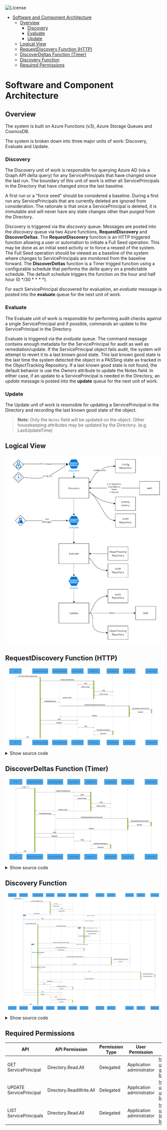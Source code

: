 ![License](https://img.shields.io/badge/license-MIT-green.svg)
- [Software and Component Architecture](#software-and-component-architecture)
  - [Overview](#overview)
    - [Discovery](#discovery)
    - [Evaluate](#evaluate)
    - [Update](#update)
  - [Logical View](#logical-view)
  - [RequestDiscovery Function (HTTP)](#requestdiscovery-function-http)
  - [DiscoverDeltas Function (Timer)](#discoverdeltas-function-timer)
  - [Discovery Function](#discovery-function)
  - [Required Permissions](#required-permissions)

# Software and Component Architecture
## Overview
The system is built on Azure Functions (v3), Azure Storage Queues and CosmosDB.  

The system is broken down into three major units of work: Discovery, Evaluate and Update.  

### Discovery
The Discovery unit of work is responsible for querying Azure AD (via a Graph API delta query) for any ServicePrincipals that have changed since the last run.  The boundary of this unit of work is either all ServicePrincipals in the Directory that have changed since the last baseline.

A first run or a "force seed" should be considered a baseline.  During a first run any ServicePrincipals that are currently deleted are ignored from consideration. The rationale is that once a ServicePrincipal is deleted, it is immutable and will never have any state changes other than purged from the Directory.

Discovery is triggered via the _discovery_ queue.  Messages are posted into the _discovery_ queue via two Azure functions, **RequestDiscovery** and **DiscoverDeltas**.  The **RequestDiscovery** function is an HTTP triggered function allowing a user or automation to initiate a Full Seed operation.  This may be done as an initial seed activity or to force a reseed of the system.  The Full Seed operation should be viewed as a baseline of the system where changes to ServicePrincipals are monitored from the baseline forward.  The **DiscoverDeltas** function is a Timer trigged function using a configurable schedule that performs the _delta_ query on a predictable schedule.  The default schedule triggers the function on the hour and half hour (0 */30 * * * *).  

For each ServicePrincipal discovered for evaluation, an _evaluate_ message is posted into the **evaluate** queue for the next unit of work.

### Evaluate
The Evaluate unit of work is responsible for performing audit checks against a single ServicePrincipal and if possible, commands an update to the ServicePrincipal in the Directory.  

Evaluate is triggered via the _evaluate_ queue.  The command message contains enough metadata for the ServicePrincipal for audit as well as remediation/update.  If the ServicePrincipal object fails audit, the system will attempt to revert it to a last known good state.  This last known good state is the last time the system detected the object in a PASSing state as tracked in the ObjectTracking Repository.  If a last known good state is not found, the default behavior is use the _Owners_ attribute to update the Notes field.  In either case, if an update to a ServicePrincipal is needed in the Directory, an _update_ message is posted into the **update** queue for the next unit of work.

### Update
The Update unit of work is resonsible for updating a ServicePrincipal in the Directory and recording the last known good state of the object.  

>**Note**: Only the `Notes` field will be updated on the object.  Other housekeeping attributes may be updated by the Directory. (e.g. LastUpdateTime)



## Logical View
![Logical view](images/architecture-logical-view.png)

## RequestDiscovery Function (HTTP)
<div class="mermaid" id="seq_requestdiscoveryhttp">

![SEQ 1](images/seq_requestdiscoveryhttp.svg)

<details>
    <summary>Show source code</summary>
        ```mermaid
        sequenceDiagram
            participant C as client
            participant F as RequestDiscovery Function
            participant P as ServicePrincipalProcessor
            participant AC as Activity Context
            participant AS as Activity Service
            participant AR as Activity Repository
            participant QS as Queueu Service
            participant DQ as DiscoveryQueue

            C ->>+F: HTTP GET full=true redirect=true
            % Create Activity %
            F ->>+AS: CreateContext(tracked)
            AS ->> AC: ctor()
            AC -->> AS: activity context
            AS ->> AR: Put()
            AR -->> AS: activity context
            AS -->>-F: activity context

            F ->>+P: RequestDiscovery()
            P ->>+QS: Send(RequestDiscoveryCommand)
            QS ->>+DQ: RequestDiscoveryCommand
            DQ -->>-QS: Success
            QS -->>-P: Success

            F ->> AC: end()
            F ->> AC: dispose()
            AC ->> AS: Put()
            AS ->>+AR: UpsertDocumentAsync
            AR -->>-AS: document

            F -->>-C: 200
        ```
</details>
</div>

## DiscoverDeltas Function (Timer)
<div class="mermaid" id="seq_requestdiscoverytimer">

![SEQ 2](images/seq_requestdiscoverytimer.svg)
    
<details>
        <summary>Show source code</summary>
        ```mermaid
        sequenceDiagram
            participant C as Timer
            participant F as RequestDiscovery Function
            participant P as ServicePrincipalProcessor
            participant AC as Activity Context
            participant AS as Activity Service
            participant AR as Activity Repository
            participant QS as Queueu Service
            participant DQ as DiscoveryQueue

            C ->>+F: 0 */30 * * * *

            % Create Activity %
            F ->>+AS: CreateContext(tracked)
            AS ->> AC: ctor()
            AC -->> AS: activity context
            AS ->> AR: Put()
            AR -->> AS: activity context
            AS -->>-F: activity context

            F ->>+P: RequestDiscovery()
            P ->>+QS: Send(RequestDiscoveryCommand)
            QS ->>+DQ: RequestDiscoveryCommand
            DQ -->>-QS: Success
            QS -->>-P: Success

            F ->> AC: end()
            F ->> AC: dispose()
            AC ->> AS: Put()
            AS ->>+AR: UpsertDocumentAsync
            AR -->>-AS: document

            F -->>-C: 200
        ```
</details>
</div>


## Discovery Function
<div class="mermaid" id="seq_discoveryfunction">

![SEQ 3](images/seq_discoveryfunction.svg)

<details>
    <summary>Show source code</summary>
        ```mermaid
        sequenceDiagram
            participant DQ as DiscoveryQueue
            participant F as Discovery Function
            participant P as ServicePrincipal Processor
            participant AS as Activity Service
            participant AC as Activity Context
            participant AR as Activity Repository
            participant GH as Graph Helper
            participant GS as Graph Service
            participant QS as Queue Service
            participant EQ as Evaluate Queue
            participant CS as Config Service
            participant CR as Config Repository


            DQ -->>F: request command

            % Create Activity %
            F ->>+AS: CreateContext(tracked, lock)
            AS ->> AC: ctor()
            AC -->> AS: activity context
            AS ->> AR: Put()
            AR -->> AS: activity context
            AS -->>-F: activity context

            alt Processor Locked
                F ->> AC: Failed
            else Processor Unlocked
                F ->>+P: DiscoverDeltas(FullSeed)
                P ->>+GH: GetDeltaGraphObjects()
                loop while NextPageRequest != null
                GH ->> GS: NextPageRequest.GetAsync()
                GS -->> GH: Page (200 records)
                GH ->> GH: Prune Removed / Add to List
                end
                GH -->>-P: (metrics, IEnumerable::ServicePrincipal)


                loop each ServicePrincipal in list
                P ->>+GH: GetGraphObjectWithOwners
                GH -->>-P: ServicePrincipal
                P ->> P: contruct ServicePrincipalModel
                P ->>+QS: Send EvaluateServicePrincpalCommand
                QS ->> EQ: EvaluateServicePrincipalCommand
                EQ -->>QS: Success
                QS -->>-P: Success
                end
                P ->> P: Update Config (DeltaLink, RunState)
                P ->>+CS: Put
                CS ->>+CR: ReplaceDocumentAsync
                CR -->>-CS: ProcessorConfiguration
                CS -->>-P: ProcessorConfiguration

                P ->> AC: MergeMetrics
                P ->> AS: Put()
                AS ->>+AR: UpsertDocumentAsync
                AR -->>-AS: document
            end

            F ->> AC: end()
            F ->> AC: dispose()
            AC ->> AS: Put()
            AS ->>+AR: UpsertDocumentAsync
            AR -->>-AS: document

            P -->>-F: metrics
        ```
    </details>
</div>

## Required Permissions

| API | API Permission | Permission Type | User Permission | Documentation |
| --- | --- | --- | --- | --- |
| GET ServicePrincipal | Directory.Read.All  | Delegated | Application administrator | https://docs.microsoft.com/en-us/graph/api/serviceprincipal-get?view=graph-rest-beta&tabs=http |
| UPDATE ServicePrincipal | Directory.ReadWrite.All  | Delegated | Application administrator | https://docs.microsoft.com/en-us/graph/api/serviceprincipal-update?view=graph-rest-beta&tabs=http | 
| LIST ServicePrincipals | Directory.Read.All  | Delegated | Application administrator | https://docs.microsoft.com/en-us/graph/api/serviceprincipal-list?view=graph-rest-beta&tabs=http |
